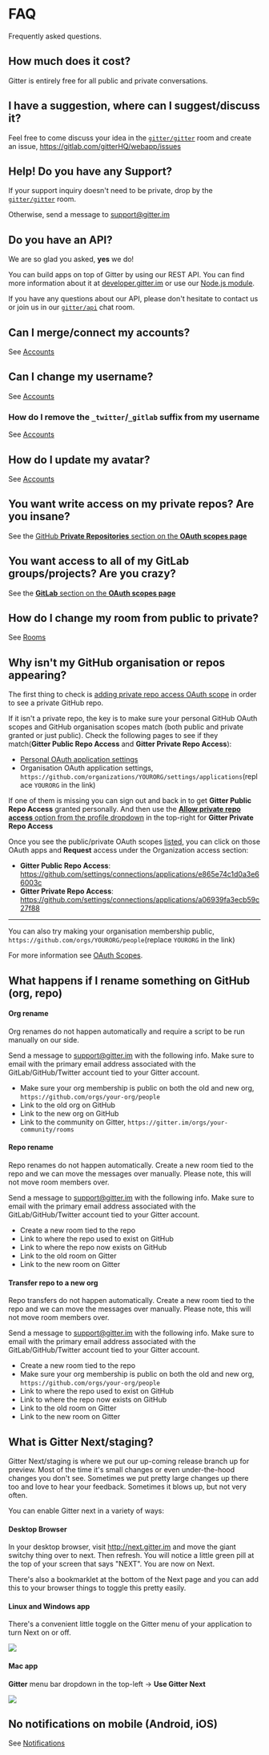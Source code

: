 # FAQ

Frequently asked questions.

## How much does it cost?

Gitter is entirely free for all public and private conversations.

## I have a suggestion, where can I suggest/discuss it?

Feel free to come discuss your idea in the [`gitter/gitter`](https://gitter.im/gitter/gitter) room and create an issue, https://gitlab.com/gitterHQ/webapp/issues


## Help! Do you have any Support?

If your support inquiry doesn't need to be private, drop by the [`gitter/gitter`](https://gitter.im/gitter/gitter) room.

Otherwise, send a message to support@gitter.im


## Do you have an API?

We are so glad you asked, **yes** we do!

You can build apps on top of Gitter by using our REST API. You can find more information about it at [developer.gitter.im](https://developer.gitter.im/) or use our [Node.js module](https://www.npmjs.org/package/node-gitter).

If you have any questions about our API, please don't hesitate to contact us or join us in our [`gitter/api`](https://gitter.im/gitter/api) chat room.


## Can I merge/connect my accounts?

See [Accounts](./accounts.md#can-i-mergeconnect-my-accounts)


## Can I change my username?

See [Accounts](./accounts.md#can-i-change-my-username)


### How do I remove the  `_twitter`/`_gitlab` suffix from my username

See [Accounts](./accounts.md#how-do-i-remove-the-twitter-suffix-from-my-username)


## How do I update my avatar?

See [Accounts](./accounts.md#how-do-i-update-my-avatar)


## You want write access on my private repos? Are you insane?

See the [GitHub **Private Repositories** section on the **OAuth scopes page**](./oauth-scopes.md#private-repositories)


## You want access to all of my GitLab groups/projects? Are you crazy?

See the [**GitLab** section on the **OAuth scopes page**](./oauth-scopes.md#gitlab)


## How do I change my room from public to private?

See [Rooms](./rooms.md#change-room-security-after-creation)


## Why isn't my GitHub organisation or repos appearing?

The first thing to check is [adding private repo access OAuth scope](./oauth-scopes.md#grant-private-repo-access) in order to see a private GitHub repo.

If it isn't a private repo, the key is to make sure your personal GitHub OAuth scopes and GitHub organisation scopes match (both public and private granted or just public). Check the following pages to see if they match(**Gitter Public Repo Access** and **Gitter Private Repo Access**):

 - [Personal OAuth application settings](https://github.com/settings/applications)
 - Organisation OAuth application settings, `https://github.com/organizations/YOURORG/settings/applications`(replace `YOURORG` in the link)

If one of them is missing you can sign out and back in to get **Gitter Public Repo Access** granted personally. And then use the [**Allow private repo access** option from the profile dropdown](./oauth-scopes.md#grant-private-repo-access) in the top-right for **Gitter Private Repo Access**

Once you see the public/private OAuth scopes [listed](https://github.com/settings/applications), you can click on those OAuth apps and **Request** access under the Organization access section:

 - **Gitter Public Repo Access**: https://github.com/settings/connections/applications/e865e74c1d0a3e66003c
 - **Gitter Private Repo Access**: https://github.com/settings/connections/applications/a06939fa3ecb59c27f88

---

You can also try making your organisation membership public, `https://github.com/orgs/YOURORG/people`(replace `YOURORG` in the link)

For more information see [OAuth Scopes](./oauth-scopes.md).


## What happens if I rename something on GitHub (org, repo)

#### Org rename

Org renames do not happen automatically and require a script to be run manually on our side.

Send a message to support@gitter.im with the following info. Make sure to email with the primary email address associated with the GitLab/GitHub/Twitter account tied to your Gitter account.

 - Make sure your org membership is public on both the old and new org, `https://github.com/orgs/your-org/people`
 - Link to the old org on GitHub
 - Link to the new org on GitHub
 - Link to the community on Gitter, `https://gitter.im/orgs/your-community/rooms`

#### Repo rename

Repo renames do not happen automatically. Create a new room tied to the repo and we can move the messages over manually. Please note, this will not move room members over.

Send a message to support@gitter.im with the following info. Make sure to email with the primary email address associated with the GitLab/GitHub/Twitter account tied to your Gitter account.

 - Create a new room tied to the repo
 - Link to where the repo used to exist on GitHub
 - Link to where the repo now exists on GitHub
 - Link to the old room on Gitter
 - Link to the new room on Gitter

#### Transfer repo to a new org

Repo transfers do not happen automatically. Create a new room tied to the repo and we can move the messages over manually. Please note, this will not move room members over.

Send a message to support@gitter.im with the following info. Make sure to email with the primary email address associated with the GitLab/GitHub/Twitter account tied to your Gitter account.

 - Create a new room tied to the repo
 - Make sure your org membership is public on both the old and new org, `https://github.com/orgs/your-org/people`
 - Link to where the repo used to exist on GitHub
 - Link to where the repo now exists on GitHub
 - Link to the old room on Gitter
 - Link to the new room on Gitter


## What is Gitter Next/staging?

Gitter Next/staging is where we put our up-coming release branch up for preview. Most of the time it's small changes or even under-the-hood changes you don't see. Sometimes we put pretty large changes up there too and love to hear your feedback.
Sometimes it blows up, but not very often.

You can enable Gitter next in a variety of ways:

#### Desktop Browser

In your desktop browser, visit http://next.gitter.im and move the giant switchy thing over to next. Then refresh. You will notice a little green pill at the top of your screen that says "NEXT". You are now on Next.

There's also a bookmarklet at the bottom of the Next page and you can add this to your browser things to toggle this pretty easily.

#### Linux and Windows app

There's a convenient little toggle on the Gitter menu of your application to turn Next on or off.

![](https://i.imgur.com/QZJm2MM.png)

#### Mac app

**Gitter** menu bar dropdown in the top-left -> **Use Gitter Next**

![](https://i.imgur.com/YXtPn4N.png)


## No notifications on mobile (Android, iOS)

See [Notifications](./notifications.md#no-notifications-on-mobile-android-ios)
